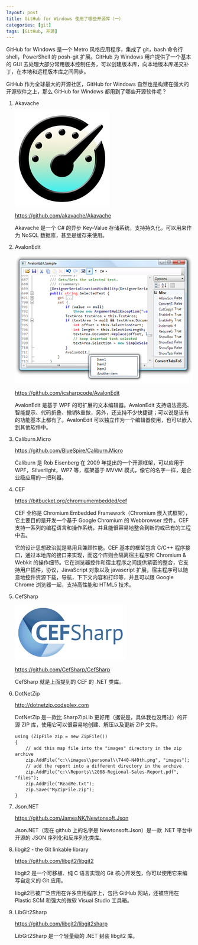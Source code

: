 ```yaml
---
layout: post
title: GitHub for Windows 使用了哪些开源库（一）
categories: [git]
tags: [GitHub, 开源]
---
```


GitHub for Windows 是一个 Metro 风格应用程序，集成了 git，bash 命令行 shell，PowerShell 的 posh-git 扩展。GitHub 为 Windows 用户提供了一个基本的 GUI 去处理大部分常用版本控制任务，可以创建版本库，向本地版本库递交补丁，在本地和远程版本库之间同步。

GitHub 作为全球最大的开源社区，GitHub for Windows 自然也是构建在强大的开源软件之上，那么 GitHub for Windows 都用到了哪些开源软件呢？

1. Akavache

    ![Akavache](/assets/images/akavache.png)

    <https://github.com/akavache/Akavache>

    Akavache 是一个 C# 的异步 Key-Value 存储系统，支持持久化。可以用来作为 NoSQL 数据库，甚至是缓存来使用。

2. AvalonEdit

    ![AvalonEdit](/assets/images/avalonedit.png)

    <https://github.com/icsharpcode/AvalonEdit>

    AvalonEdit 是基于 WPF 的可扩展的文本编辑器。AvalonEdit 支持语法高亮、智能提示、代码折叠、撤销&重做，另外，还支持不少快捷键；可以说是该有的功能基本上都有了。AvalonEdit 可以独立作为一个编辑器使用，也可以嵌入到其他软件中。

3. Caliburn.Micro

    <https://github.com/BlueSpire/Caliburn.Micro>

    Caliburn 是 Rob Eisenberg 在 2009 年提出的一个开源框架，可以应用于 WPF，Silverlight，WP7 等，框架基于 MVVM 模式，像它的名字一样，是企业级应用的一把利器。

4. CEF

    <https://bitbucket.org/chromiumembedded/cef>

    CEF 全称是 Chromium Embedded Framework（Chromium 嵌入式框架），它主要目的是开发一个基于 Google Chromium 的 Webbrowser 控件。CEF 支持一系列的编程语言和操作系统，并且能很容易地整合到新的或已有的工程中去。

    它的设计思想政治就是易用且兼顾性能。CEF 基本的框架包含 C/C++ 程序接口，通过本地库的接口来实现，而这个库则会隔离宿主程序和 Chromium & Webkit 的操作细节。它在浏览器控件和宿主程序之间提供紧密的整合，它支持用户插件，协议，JavaScript 对象以及 javascript 扩展，宿主程序可以随意地控件资源下载，导航，下下文内容和打印等，并且可以跟 Google Chrome 浏览器一起，支持高性能和 HTML5 技术。

5. CefSharp

    ![CefSharp](/assets/images/cefsharp.png)

    <https://github.com/CefSharp/CefSharp>

    CefSharp 就是上面提到的 CEF 的 .NET 类库。

6. DotNetZip

    <http://dotnetzip.codeplex.com>

    DotNetZip 是一款比 SharpZipLib 更好用（据说是，具体我也没用过）的开源 ZIP 库，使用它可以很容易地创建、解压以及更新 ZIP 文件。

    ```
    using (ZipFile zip = new ZipFile())
    {
        // add this map file into the "images" directory in the zip archive
        zip.AddFile("c:\\images\\personal\\7440-N49th.png", "images");
        // add the report into a different directory in the archive
        zip.AddFile("c:\\Reports\\2008-Regional-Sales-Report.pdf", "files");
        zip.AddFile("ReadMe.txt");
        zip.Save("MyZipFile.zip");
    }
    ```

7. Json.NET

    <https://github.com/JamesNK/Newtonsoft.Json>

    Json.NET（现在 github 上的名字是 Newtonsoft.Json）是一款 .NET 平台中开源的 JSON 序列化和反序列化类库。

8. libgit2 - the Git linkable library

    <https://github.com/libgit2/libgit2>

    libgit2 是一个可移植、纯 C 语言实现的 Git 核心开发包，你可以使用它来编写自定义的 Git 应用。

    libgit2已被广泛应用在许多应用程序上，包括 GitHub 网站，还被应用在 Plastic SCM 和强大的微软 Visual Studio 工具箱。

9. LibGit2Sharp

    <https://github.com/libgit2/libgit2sharp>

    LibGit2Sharp 是一个轻量级的 .NET 封装 libgit2 库。